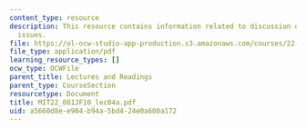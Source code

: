 ```yaml
---
content_type: resource
description: This resource contains information related to discussion of sustainability
  issues.
file: https://ol-ocw-studio-app-production.s3.amazonaws.com/courses/22-081j-introduction-to-sustainable-energy-fall-2010/a5660d8ee904b94a5bd424e0a600a172_MIT22_081JF10_lec04a.pdf
file_type: application/pdf
learning_resource_types: []
ocw_type: OCWFile
parent_title: Lectures and Readings
parent_type: CourseSection
resourcetype: Document
title: MIT22_081JF10_lec04a.pdf
uid: a5660d8e-e904-b94a-5bd4-24e0a600a172
---
```

